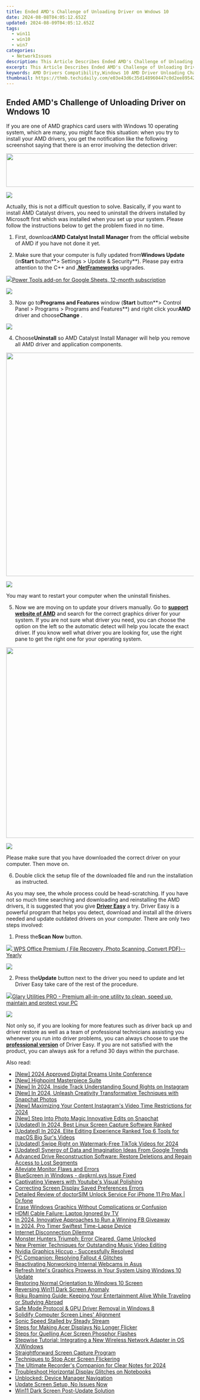 ```yaml
---
title: Ended AMD's Challenge of Unloading Driver on Wndows 10
date: 2024-08-08T04:05:12.652Z
updated: 2024-08-09T04:05:12.652Z
tags:
  - win11
  - win10
  - win7
categories:
  - NetworkIssues
description: This Article Describes Ended AMD's Challenge of Unloading Driver on Wndows 10
excerpt: This Article Describes Ended AMD's Challenge of Unloading Driver on Wndows 10
keywords: AMD Drivers Compatibility,Windows 10 AMD Driver Unloading Challenge,Ended AMD's Driver Support Issues with Windows 10,Windows 10 Compatibility Problems for AMD Graphics Cards,AMD Driver Updates for Windows 10,Overcoming AMD's Driver Support Limitations with Windows 10,Solved Driver Unloading Problem for AMD on Windows 10
thumbnail: https://thmb.techidaily.com/e03e43d6c35d148960447c0d2ee89542320d7730a8e124f95538e772fc1bdf8a.jpg
---
```


## Ended AMD's Challenge of Unloading Driver on Wndows 10

If you are one of AMD graphics card users with Windows 10 operating system, which are many, you might face this situation: when you try to install your AMD drivers, you get the notification like the following screenshot saying that there is an error involving the detection driver:
  
<!-- affiliate ads begin -->
<a href="https://united.elfm.net/c/5597632/517826/4704" target="_top" id="517826"><img src="//a.impactradius-go.com/display-ad/4704-517826" border="0" alt="" width="728" height="90"/></a><img height="0" width="0" src="https://united.elfm.net/i/5597632/517826/4704" style="position:absolute;visibility:hidden;" border="0" />
<!-- affiliate ads end -->
![](https://images.drivereasy.com/wp-content/uploads/2016/11/failed-to-load-detection-driver.png)
  
 Actually, this is not a difficult question to solve. Basically, if you want to install AMD Catalyst drivers, you need to uninstall the drivers installed by Microsoft first which was installed when you set up your system. Please follow the instructions below to get the problem fixed in no time.
  
 1) First, download**AMD Catalyst Install Manager** from the official website of AMD if you have not done it yet.
  
 2) Make sure that your computer is fully updated from**Windows Update** (in**Start** button**\> Settings > Update & Security**). Please pay extra attention to the C++ and [**.NetFrameworks**](https://tools.techidaily.com/drivereasy/download/) upgrades.
  
<!-- affiliate ads begin -->
<a href="https://secure.2checkout.com/order/checkout.php?PRODS=4721564&QTY=1&AFFILIATE=108875&CART=1"><img src="https://secure.avangate.com/images/merchant/c14a8df1e1b4d5297e9cb30cb34d5a00/products/copy_power-tools-48.png" border="0">Power Tools add-on for Google Sheets, 12-month subscription</a>
<!-- affiliate ads end -->
![](https://images.drivereasy.com/wp-content/uploads/2016/11/check-for-update-in-windows-10-600x481.jpg)

 3) Now go to**Programs and Features** window (**Start** button**\> Control Panel > Programs > Programs and Features**) and right click your**AMD** driver and choose**Change** .
  
![](https://images.drivereasy.com/wp-content/uploads/2016/11/control-panel-programs-programs-and-features-change-amd.jpg)

 4) Choose**Uninstall** so AMD Catalyst Install Manager will help you remove all AMD driver and application components.
  
<!-- affiliate ads begin -->
<a href="https://appsumo.8odi.net/c/5597632/2087484/7443" target="_top" id="2087484"><img src="//a.impactradius-go.com/display-ad/7443-2087484" border="0" alt="" width="1200" height="600"/></a><img height="0" width="0" src="https://appsumo.8odi.net/i/5597632/2087484/7443" style="position:absolute;visibility:hidden;" border="0" />
<!-- affiliate ads end -->
![](https://images.drivereasy.com/wp-content/uploads/2016/11/amd-catalyst-install-manager.jpg)
  
 You may want to restart your computer when the uninstall finishes.
  
 5) Now we are moving on to update your drivers manually. Go to **[support website of AMD](http://support.amd.com/en-us/download)**  and search for the correct graphics driver for your system. If you are not sure what driver you need, you can choose the option on the left so the automatic detect will help you locate the exact driver. If you know well what driver you are looking for, use the right pane to get the right one for your operating system.
  
<!-- affiliate ads begin -->
<a href="https://ephamedtechinc.pxf.io/c/5597632/2095369/26400" target="_top" id="2095369"><img src="//a.impactradius-go.com/display-ad/26400-2095369" border="0" alt="" width="1024" height="512"/></a><img height="0" width="0" src="https://imp.pxf.io/i/5597632/2095369/26400" style="position:absolute;visibility:hidden;" border="0" />
<!-- affiliate ads end -->
![](https://images.drivereasy.com/wp-content/uploads/2016/11/support-website-of-amd.jpg)
  
 Please make sure that you have downloaded the correct driver on your computer. Then move on.
  
 6) Double click the setup file of the downloaded file and run the installation as instructed.
  
 As you may see, the whole process could be head-scratching. If you have not so much time searching and downloading and reinstalling the AMD drivers, it is suggested that you give [**Driver Easy**](https://tools.techidaily.com/drivereasy/download/) a try. Driver Easy is a powerful program that helps you detect, download and install all the drivers needed and update outdated drivers on your computer. There are only two steps involved:
  
 1) Press the**Scan Now** button.
  
<!-- affiliate ads begin -->
<a href="https://secure.2checkout.com/order/checkout.php?PRODS=38729081&QTY=1&AFFILIATE=108875&CART=1"><img src="https://website-prod.cache.wpscdn.com/img/wps-office-pdf-editor-1x.890dbda.png" border="0">
WPS Office Premium ( File Recovery, Photo Scanning, Convert PDF)--Yearly</a>
<!-- affiliate ads end -->
![](https://images.drivereasy.com/wp-content/uploads/2017/04/img_58e899261a7fe.png)

 2) Press the**Update** button next to the driver you need to update and let Driver Easy take care of the rest of the procedure.
  
<!-- affiliate ads begin -->
<a href="https://order.glarysoft.com/order/checkout.php?PRODS=4535075&QTY=1&AFFILIATE=108875&CART=1"><img src="https://secure.avangate.com/images/merchant/6734fa703f6633ab896eecbdfad8953a/products/GU-500_672.png" border="0">Glary Utilities PRO -  Premium all-in-one utility to clean, speed up, maintain and protect your PC</a>
<!-- affiliate ads end -->
![](https://images.drivereasy.com/wp-content/uploads/2017/04/img_58e899330fa48.jpg)

 Not only so, if you are looking for more features such as driver back up and driver restore as well as a team of professional technicians assisting you whenever you run into driver problems, you can always choose to use the [**professional version**](https://tools.techidaily.com/drivereasy/download/) of Driver Easy. If you are not satisfied with the product, you can always ask for a refund 30 days within the purchase.

<ins class="adsbygoogle"
     style="display:block"
     data-ad-format="autorelaxed"
     data-ad-client="ca-pub-7571918770474297"
     data-ad-slot="1223367746"></ins>



<ins class="adsbygoogle"
     style="display:block"
     data-ad-client="ca-pub-7571918770474297"
     data-ad-slot="8358498916"
     data-ad-format="auto"
     data-full-width-responsive="true"></ins>





<span class="atpl-alsoreadstyle">Also read:</span>
<div><ul>
<li><a href="https://facebook-video-share.techidaily.com/new-2024-approved-digital-dreams-unite-conference/"><u>[New] 2024 Approved  Digital Dreams Unite Conference</u></a></li>
<li><a href="https://some-knowledge.techidaily.com/new-highpoint-masterpiece-suite/"><u>[New] Highpoint Masterpiece Suite</u></a></li>
<li><a href="https://instagram-video-recordings.techidaily.com/new-in-2024-inside-track-understanding-sound-rights-on-instagram/"><u>[New] In 2024, Inside Track  Understanding Sound Rights on Instagram</u></a></li>
<li><a href="https://snapchat-videos.techidaily.com/new-in-2024-unleash-creativity-transformative-techniques-with-snapchat-photos/"><u>[New] In 2024, Unleash Creativity  Transformative Techniques with Snapchat Photos</u></a></li>
<li><a href="https://instagram-videos.techidaily.com/new-maximizing-your-content-instagrams-video-time-restrictions-for-2024/"><u>[New] Maximizing Your Content  Instagram's Video Time Restrictions for 2024</u></a></li>
<li><a href="https://snapchat-videos.techidaily.com/new-step-into-photo-magic-innovative-edits-on-snapchat/"><u>[New] Step Into Photo Magic  Innovative Edits on Snapchat</u></a></li>
<li><a href="https://visual-screen-recording.techidaily.com/updated-in-2024-best-linux-screen-capture-software-ranked/"><u>[Updated] In 2024, Best Linux Screen Capture Software Ranked</u></a></li>
<li><a href="https://fox-links.techidaily.com/updated-in-2024-elite-editing-experience-ranked-top-6-tools-for-macos-big-surs-videos/"><u>[Updated] In 2024, Elite Editing Experience  Ranked Top 6 Tools for macOS Big Sur's Videos</u></a></li>
<li><a href="https://tiktok-clips.techidaily.com/updated-swipe-right-on-watermark-free-tiktok-videos-for-2024/"><u>[Updated] Swipe Right on Watermark-Free TikTok Videos for 2024</u></a></li>
<li><a href="https://youtube-blog.techidaily.com/ed-synergy-of-data-and-imagination-ideas-from-google-trends/"><u>[Updated] Synergy of Data and Imagination  Ideas From Google Trends</u></a></li>
<li><a href="https://facebook-video-recording.techidaily.com/advanced-drive-reconstruction-software-restore-deletions-and-regain-access-to-lost-segments/"><u>Advanced Drive Reconstruction Software: Restore Deletions and Regain Access to Lost Segments</u></a></li>
<li><a href="https://network-issues.techidaily.com/alleviate-monitor-flaws-and-errors/"><u>Alleviate Monitor Flaws and Errors</u></a></li>
<li><a href="https://network-issues.techidaily.com/bluescreen-in-windows-dxgkrnlsys-issue-fixed/"><u>BlueScreen in Windows - dxgkrnl.sys Issue Fixed</u></a></li>
<li><a href="https://youtube-clips.techidaily.com/captivating-viewers-with-youtubes-visual-polishing/"><u>Captivating Viewers with Youtube's Visual Polishing</u></a></li>
<li><a href="https://network-issues.techidaily.com/correcting-screen-display-saved-preferences-errors/"><u>Correcting Screen Display Saved Preferences Errors</u></a></li>
<li><a href="https://iphone-unlock.techidaily.com/detailed-review-of-doctorsim-unlock-service-for-iphone-11-pro-max-drfone-by-drfone-ios/"><u>Detailed Review of doctorSIM Unlock Service For iPhone 11 Pro Max | Dr.fone</u></a></li>
<li><a href="https://network-issues.techidaily.com/erase-windows-graphics-without-complications-or-confusion/"><u>Erase Windows Graphics Without Complications or Confusion</u></a></li>
<li><a href="https://network-issues.techidaily.com/hdmi-cable-failure-laptop-ignored-by-tv/"><u>HDMI Cable Failure: Laptop Ignored by TV</u></a></li>
<li><a href="https://some-knowledge.techidaily.com/in-2024-innovative-approaches-to-run-a-winning-fb-giveaway/"><u>In 2024, Innovative Approaches to Run a Winning FB Giveaway</u></a></li>
<li><a href="https://screen-activity-recording.techidaily.com/in-2024-pro-timer-swiftest-time-lapse-device/"><u>In 2024, Pro Timer  Swiftest Time-Lapse Device</u></a></li>
<li><a href="https://network-issues.techidaily.com/internet-disconnection-dilemma/"><u>Internet Disconnection Dilemma</u></a></li>
<li><a href="https://network-issues.techidaily.com/monster-hunters-triumph-error-cleared-game-unlocked/"><u>Monster Hunters Triumph: Error Cleared, Game Unlocked</u></a></li>
<li><a href="https://audio-editing.techidaily.com/new-premier-techniques-for-outstanding-music-video-editing/"><u>New Premier Techniques for Outstanding Music Video Editing</u></a></li>
<li><a href="https://network-issues.techidaily.com/nvidia-graphics-hiccup-successfully-resolved/"><u>Nvidia Graphics Hiccup - Successfully Resolved</u></a></li>
<li><a href="https://network-issues.techidaily.com/pc-companion-resolving-fallout-4-glitches/"><u>PC Companion: Resolving Fallout 4 Glitches</u></a></li>
<li><a href="https://network-issues.techidaily.com/reactivating-nonworking-internal-webcams-in-asus/"><u>Reactivating Nonworking Internal Webcams in Asus</u></a></li>
<li><a href="https://network-issues.techidaily.com/refresh-intels-graphics-prowess-in-your-system-using-windows-10-update/"><u>Refresh Intel's Graphics Prowess in Your System Using Windows 10 Update</u></a></li>
<li><a href="https://network-issues.techidaily.com/restoring-normal-orientation-to-windows-10-screen/"><u>Restoring Normal Orientation to Windows 10 Screen</u></a></li>
<li><a href="https://network-issues.techidaily.com/reversing-win11-dark-screen-anomaly/"><u>Reversing Win11 Dark Screen Anomaly</u></a></li>
<li><a href="https://techtrends.techidaily.com/roku-roaming-guide-keeping-your-entertainment-alive-while-traveling-or-studying-abroad/"><u>Roku Roaming Guide: Keeping Your Entertainment Alive While Traveling or Studying Abroad</u></a></li>
<li><a href="https://network-issues.techidaily.com/safe-mode-protocol-and-gpu-driver-removal-in-windows-8/"><u>Safe Mode Protocol & GPU Driver Removal in Windows 8</u></a></li>
<li><a href="https://network-issues.techidaily.com/solidify-computer-screen-lines-alignment/"><u>Solidify Computer Screen Lines' Alignment</u></a></li>
<li><a href="https://network-issues.techidaily.com/sonic-speed-stalled-by-steady-stream/"><u>Sonic Speed Stalled by Steady Stream</u></a></li>
<li><a href="https://network-issues.techidaily.com/steps-for-making-acer-displays-no-longer-flicker/"><u>Steps for Making Acer Displays No Longer Flicker</u></a></li>
<li><a href="https://network-issues.techidaily.com/steps-for-quelling-acer-screen-phosphor-flashes/"><u>Steps for Quelling Acer Screen Phosphor Flashes</u></a></li>
<li><a href="https://network-issues.techidaily.com/stepwise-tutorial-integrating-a-new-wireless-network-adapter-in-os-xwindows/"><u>Stepwise Tutorial: Integrating a New Wireless Network Adapter in OS X/Windows</u></a></li>
<li><a href="https://visual-screen-recording.techidaily.com/straightforward-screen-capture-program/"><u>Straightforward Screen Capture Program</u></a></li>
<li><a href="https://network-issues.techidaily.com/techniques-to-stop-acer-screen-flickering/"><u>Techniques to Stop Acer Screen Flickering</u></a></li>
<li><a href="https://some-approaches.techidaily.com/the-ultimate-recorders-companion-for-clear-notes-for-2024/"><u>The Ultimate Recorder's Companion for Clear Notes for 2024</u></a></li>
<li><a href="https://network-issues.techidaily.com/troubleshoot-horizontal-display-glitches-on-notebooks/"><u>Troubleshoot Horizontal Display Glitches on Notebooks</u></a></li>
<li><a href="https://network-issues.techidaily.com/unblocked-device-manager-navigation/"><u>Unblocked: Device Manager Navigation</u></a></li>
<li><a href="https://network-issues.techidaily.com/update-screen-setup-no-issues-now/"><u>Update Screen Setup, No Issues Now</u></a></li>
<li><a href="https://network-issues.techidaily.com/win11-dark-screen-post-update-solution/"><u>Win11 Dark Screen Post-Update Solution</u></a></li>
</ul></div>
